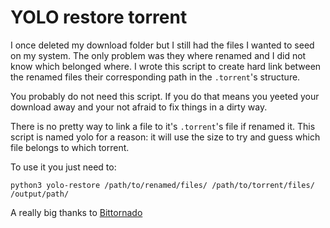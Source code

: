# YOLO restore torrent
I once deleted my download folder but I still had the files I wanted to seed on my system. The only problem was they where renamed and I did not know which belonged where. I wrote this script to create hard link between the renamed files their corresponding path in the `.torrent`'s structure.

You probably do not need this script. If you do that means you yeeted your download away and your not afraid to fix things in a dirty way.

There is no pretty way to link a file to it's `.torrent`'s file if renamed it. This script is named yolo for a reason: it will use the size to try and guess which file belongs to which torrent.

To use it you just need to:
```
python3 yolo-restore /path/to/renamed/files/ /path/to/torrent/files/ /output/path/
```
A really big thanks to [Bittornado](https://github.com/effigies/BitTornado)